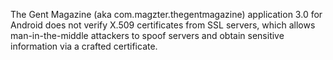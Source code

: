 The Gent Magazine (aka com.magzter.thegentmagazine) application 3.0 for Android does not verify X.509 certificates from SSL servers, which allows man-in-the-middle attackers to spoof servers and obtain sensitive information via a crafted certificate.